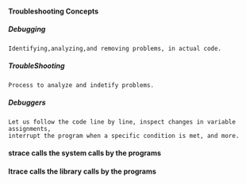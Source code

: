 #### Troubleshooting Concepts

##### Debugging

    Identifying,analyzing,and removing problems, in actual code.

##### TroubleShooting

    Process to analyze and indetify problems.

##### Debuggers
    
    Let us follow the code line by line, inspect changes in variable assignments,
    interrupt the program when a specific condition is met, and more.


#### strace calls the system calls by the programs
#### ltrace calls the library calls by the programs



